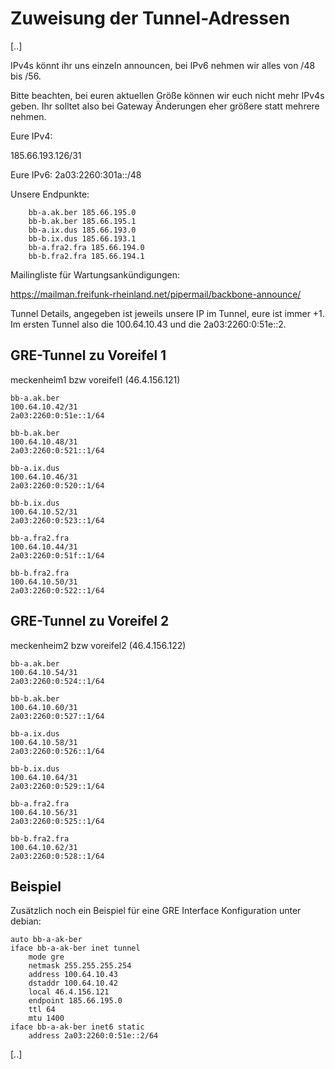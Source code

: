 # Zuweisung der Tunnel-Adressen

[..]

IPv4s könnt ihr uns einzeln announcen, bei IPv6 nehmen wir alles von /48 bis /56.

Bitte beachten, bei euren aktuellen Größe können wir euch nicht mehr IPv4s geben. Ihr solltet also bei Gateway Änderungen eher größere statt mehrere nehmen.

Eure IPv4:

185.66.193.126/31

Eure IPv6:
2a03:2260:301a::/48

Unsere Endpunkte:
```
    bb-a.ak.ber 185.66.195.0
    bb-b.ak.ber 185.66.195.1
    bb-a.ix.dus 185.66.193.0
    bb-b.ix.dus 185.66.193.1
    bb-a.fra2.fra 185.66.194.0
    bb-b.fra2.fra 185.66.194.1
```

Mailingliste für Wartungsankündigungen:

https://mailman.freifunk-rheinland.net/pipermail/backbone-announce/

Tunnel Details, angegeben ist jeweils unsere IP im Tunnel, eure ist immer +1. Im ersten Tunnel also die 100.64.10.43 und die 2a03:2260:0:51e::2.

## GRE-Tunnel zu Voreifel 1  

 meckenheim1 bzw voreifel1 (46.4.156.121)


    bb-a.ak.ber
    100.64.10.42/31
    2a03:2260:0:51e::1/64

    bb-b.ak.ber
    100.64.10.48/31
    2a03:2260:0:521::1/64

    bb-a.ix.dus
    100.64.10.46/31
    2a03:2260:0:520::1/64

    bb-b.ix.dus
    100.64.10.52/31
    2a03:2260:0:523::1/64

    bb-a.fra2.fra
    100.64.10.44/31
    2a03:2260:0:51f::1/64

    bb-b.fra2.fra
    100.64.10.50/31
    2a03:2260:0:522::1/64


## GRE-Tunnel zu Voreifel 2 

meckenheim2 bzw voreifel2 (46.4.156.122)


    bb-a.ak.ber
    100.64.10.54/31
    2a03:2260:0:524::1/64

    bb-b.ak.ber
    100.64.10.60/31
    2a03:2260:0:527::1/64

    bb-a.ix.dus
    100.64.10.58/31
    2a03:2260:0:526::1/64

    bb-b.ix.dus
    100.64.10.64/31
    2a03:2260:0:529::1/64

    bb-a.fra2.fra
    100.64.10.56/31
    2a03:2260:0:525::1/64
    
    bb-b.fra2.fra
    100.64.10.62/31
    2a03:2260:0:528::1/64



## Beispiel

Zusätzlich noch ein Beispiel für eine GRE Interface Konfiguration unter debian:


    auto bb-a-ak-ber
    iface bb-a-ak-ber inet tunnel
        mode gre
        netmask 255.255.255.254
        address 100.64.10.43
        dstaddr 100.64.10.42
        local 46.4.156.121
        endpoint 185.66.195.0
        ttl 64
        mtu 1400
    iface bb-a-ak-ber inet6 static
        address 2a03:2260:0:51e::2/64
        
[..]
